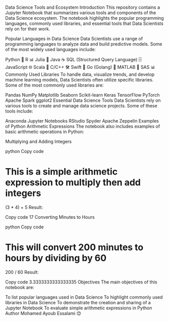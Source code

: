 Data Science Tools and Ecosystem
Introduction
This repository contains a Jupyter Notebook that summarizes various tools and components of the Data Science ecosystem. The notebook highlights the popular programming languages, commonly used libraries, and essential tools that Data Scientists rely on for their work.

Popular Languages in Data Science
Data Scientists use a range of programming languages to analyze data and build predictive models. Some of the most widely used languages include:

Python 🐍
R 📊
Julia 🚀
Java ☕
SQL (Structured Query Language) 🗄️
JavaScript 🌐
Scala 🚀
C/C++ 🛠️
Swift 🍎
Go (Golang) 🚅
MATLAB 🔢
SAS 📊
Commonly Used Libraries
To handle data, visualize trends, and develop machine learning models, Data Scientists often utilize specific libraries. Some of the most commonly used libraries are:

Pandas
NumPy
Matplotlib
Seaborn
Scikit-learn
Keras
TensorFlow
PyTorch
Apache Spark
ggplot2
Essential Data Science Tools
Data Scientists rely on various tools to create and manage data science projects. Some of these tools include:

Anaconda
Jupyter Notebooks
RStudio
Spyder
Apache Zeppelin
Examples of Python Arithmetic Expressions
The notebook also includes examples of basic arithmetic operations in Python:

Multiplying and Adding Integers

python
Copy code
# This is a simple arithmetic expression to multiply then add integers
(3 * 4) + 5
Result:

Copy code
17
Converting Minutes to Hours

python
Copy code
# This will convert 200 minutes to hours by dividing by 60
200 / 60
Result:

Copy code
3.3333333333333335
Objectives
The main objectives of this notebook are:

To list popular languages used in Data Science
To highlight commonly used libraries in Data Science
To demonstrate the creation and sharing of a Jupyter Notebook
To evaluate simple arithmetic expressions in Python
Author
Mohamed Ayoub Essalami 😊

